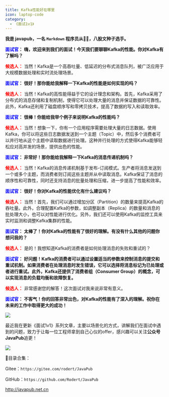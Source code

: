 ```yaml
---
title: Kafka性能好在哪里
icon: laptop-code
category:
  - 《面试1v1》
---
```






**我是 javapub，一名 `Markdown` 程序员从👨‍💻，八股文种子选手。**







**<font color=blue>面试官</font>： 嗨，欢迎来到我们的面试！今天我们要聊聊Kafka的性能。你对Kafka有了解吗？**

**<font color=red>候选人：</font>** 当然！Kafka是一个高吞吐量、低延迟的分布式消息队列，被广泛应用于大规模数据处理和实时流处理场景。

**<font color=blue>面试官</font>： 很好！那你能给我解释一下Kafka的性能是如何实现的吗？**

**<font color=red>候选人：</font>** 当然！Kafka的高性能得益于它的设计理念和架构。首先，Kafka采用了分布式的消息存储和复制机制，使得它可以处理大量的消息并保证数据的可靠性。此外，Kafka还利用了磁盘顺序写和零拷贝技术，提高了数据的写入和读取效率。

**<font color=blue>面试官</font>： 很棒！你能给我举个例子来说明Kafka的性能吗？**

**<font color=red>候选人：</font>** 当然！想象一下，你有一个应用程序需要处理大量的日志数据。使用Kafka，你可以将这些日志数据发送到一个主题（Topic）中，然后多个消费者可以并行地从这个主题中读取数据进行处理。这种并行处理的方式使得Kafka能够轻松应对高并发的场景，提供出色的性能。

**<font color=blue>面试官</font>： 非常好！那你能给我解释一下Kafka的消息传递机制吗？**

**<font color=red>候选人：</font>** 当然！Kafka的消息传递机制基于发布-订阅模式。生产者将消息发送到一个或多个主题，而消费者则订阅这些主题并从中读取消息。Kafka保证了消息的顺序性和可靠性，同时还支持消息的批量处理和压缩，进一步提高了性能和效率。

**<font color=blue>面试官</font>： 很好！你对Kafka的性能优化有什么建议吗？**

**<font color=red>候选人：</font>** 当然！首先，我们可以通过增加分区（Partition）的数量来提高Kafka的吞吐量。此外，合理配置Kafka的参数，如调整副本（Replica）的数量和消息的批处理大小，也可以对性能进行优化。另外，我们还可以使用Kafka的监控工具来实时监测和调整Kafka集群的性能。

**<font color=blue>面试官</font>： 太棒了！你对Kafka的性能有了很好的理解。有没有什么其他的问题你想问我的？**

**<font color=red>候选人：</font>** 是的！我想知道Kafka的消费者是如何处理消息的失败和重试的？

**<font color=blue>面试官</font>： 好问题！Kafka的消费者可以通过设置适当的参数来控制消息的提交和重试机制。如果消费者在处理消息时发生错误，它可以选择将消息标记为已处理或者进行重试。此外，Kafka还提供了消费者组（Consumer Group）的概念，可以实现消息的负载均衡和故障恢复。**

**<font color=red>候选人：</font>** 非常感谢您的解答！这次面试对我来说非常有意义。

**<font color=blue>面试官</font>： 不客气！你的回答非常出色，对Kafka的性能有了深入的理解。祝你在未来的工作中取得更大的成功！**






![](https://ghproxy.com/https://raw.githubusercontent.com/Rodert/javapub_oss/main/other/36.jpg?raw=true)


最近我在更新《面试1v1》系列文章，主要以场景化的方式，讲解我们在面试中遇到的问题，致力于让每一位工程师拿到自己心仪的offer，感兴趣可以关注**公众号JavaPub**追更！


![](https://javapub-common-oss.oss-cn-beijing.aliyuncs.com/javapub/2024%2F06%2F06%2F20240606-225632.png)


🎁目录合集：

Gitee：`https://gitee.com/rodert/JavaPub`

GitHub：`https://github.com/Rodert/JavaPub`


<http://javapub.net.cn>


